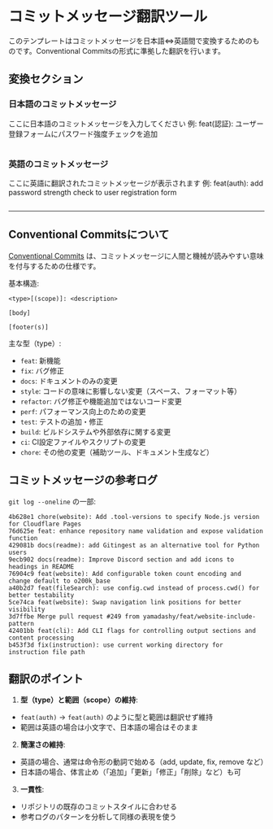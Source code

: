 # コミットメッセージ翻訳ツール

このテンプレートはコミットメッセージを日本語⇔英語間で変換するためのものです。Conventional Commitsの形式に準拠した翻訳を行います。

## 変換セクション

### 日本語のコミットメッセージ
ここに日本語のコミットメッセージを入力してください
例: feat(認証): ユーザー登録フォームにパスワード強度チェックを追加

```text
```

### 英語のコミットメッセージ

ここに英語に翻訳されたコミットメッセージが表示されます
例: feat(auth): add password strength check to user registration form

```text
```

---

## Conventional Commitsについて

[Conventional Commits](https://www.conventionalcommits.org/ja/v1.0.0/) は、コミットメッセージに人間と機械が読みやすい意味を付与するための仕様です。

基本構造:
```
<type>[(scope)]: <description>

[body]

[footer(s)]
```

主な型（type）:
- `feat`: 新機能
- `fix`: バグ修正
- `docs`: ドキュメントのみの変更
- `style`: コードの意味に影響しない変更（スペース、フォーマット等）
- `refactor`: バグ修正や機能追加ではないコード変更
- `perf`: パフォーマンス向上のための変更
- `test`: テストの追加・修正
- `build`: ビルドシステムや外部依存に関する変更
- `ci`: CI設定ファイルやスクリプトの変更
- `chore`: その他の変更（補助ツール、ドキュメント生成など）

## コミットメッセージの参考ログ

`git log --oneline` の一部:

```
4b628e1 chore(website): Add .tool-versions to specify Node.js version for Cloudflare Pages
76d625e feat: enhance repository name validation and expose validation function
429081b docs(readme): add Gitingest as an alternative tool for Python users
9ecb902 docs(readme): Improve Discord section and add icons to headings in README
76904c9 feat(website): Add configurable token count encoding and change default to o200k_base
a40b2d7 feat(fileSearch): use config.cwd instead of process.cwd() for better testability
5ce74ca feat(website): Swap navigation link positions for better visibility
3d7ffbe Merge pull request #249 from yamadashy/feat/website-include-pattern
42401bb feat(cli): Add CLI flags for controlling output sections and content processing
b453f3d fix(instruction): use current working directory for instruction file path
```

## 翻訳のポイント

1. **型（type）と範囲（scope）の維持**:
  - `feat(auth)` → `feat(auth)` のように型と範囲は翻訳せず維持
  - 範囲は英語の場合は小文字で、日本語の場合はそのまま

2. **簡潔さの維持**:
  - 英語の場合、通常は命令形の動詞で始める（add, update, fix, remove など）
  - 日本語の場合、体言止め（「追加」「更新」「修正」「削除」など）も可

3. **一貫性**:
  - リポジトリの既存のコミットスタイルに合わせる
  - 参考ログのパターンを分析して同様の表現を使う
